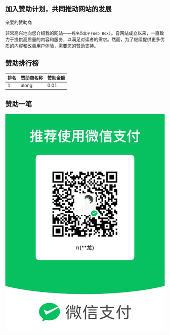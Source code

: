 ## 加入赞助计划，共同推动网站的发展

亲爱的赞助商

非常高兴地向您介绍我的网站——`程序员盒子(Web Box)`。自网站成立以来，一直致力于提供高质量的内容和服务，以满足对读者的需求。然而，为了继续提供更多优质的内容和改善用户体验，需要您的赞助支持。

## 赞助排行榜

| 排名 | 赞助商名称 | 赞助金额 |
| ---- | ---------- | -------- |
| 1    | along      | 0.01     |

## 赞助一笔

![alt text](image.png)
